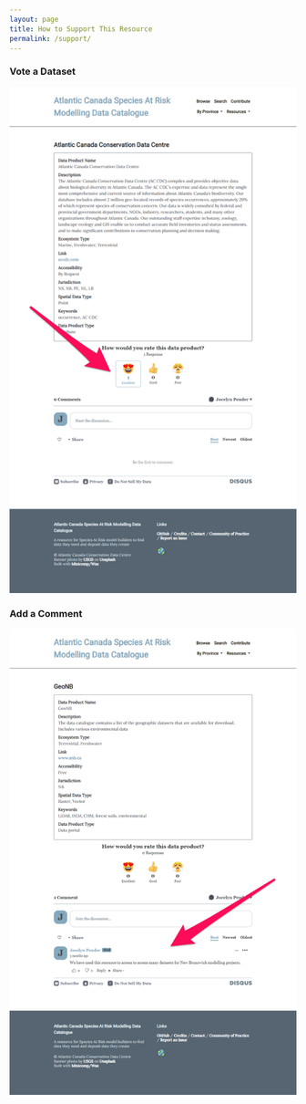 ```yaml
---
layout: page
title: How to Support This Resource
permalink: /support/
---
```


### Vote a Dataset
![Vote a Dataset](../img/vote.png)

### Add a Comment
![Comment on a Dataset](../img/comment.png)